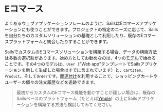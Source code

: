 # Eコマース

よくあるウェブアプリケーションフレームのように、SailsはEコマースアプリケーションにも使うことができます。プロジェクトの特定のニーズに応じて、Sailsを自分たちのカスタムソリューションの基礎として利用したり、既存のEコマースプラットフォームと統合したりすることができます。

SailsでカスタムのEコマースソリューションを構築する場合、データの構築方法は多数の選択肢があります。始め方としてお勧めなのは、4つの[モデル](https://sailsguides.jp/doc/concepts/models-and-orm)で始めることです。その4つのモデルは、`User`（"Web app"テンプレートでSailsアプリケーションを新しく生成した場合はすでに含まれています）と、`CartItem`、`Product`、そして`Order`です。[関連付け](https://sailsguides.jp/doc/concepts/models-and-orm/associations)を利用することで、ショッピングカートやユーザーの個々の注文履歴などを追跡できます。

> 最初からカスタムのEコマース機能を動かすことが難しい場合は、既存のSailsベースのプラットフォーム（たとえば[Ymple](https://www.ymple.com/en/)）の上にSailsアプリケーションを構築する方法も検討してみてください。

<docmeta name="displayName" value="Eコマース">
